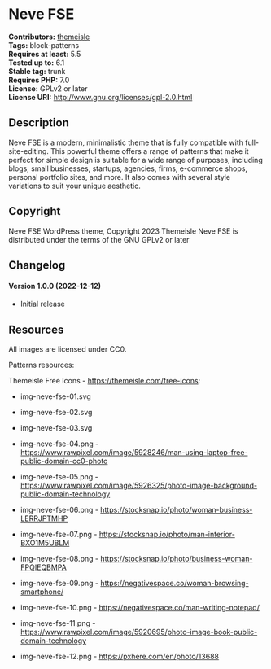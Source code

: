 # Neve FSE #
**Contributors:** [themeisle](https://profiles.wordpress.org/themeisle/)  
**Tags:** block-patterns  
**Requires at least:** 5.5  
**Tested up to:** 6.1  
**Stable tag:** trunk  
**Requires PHP:** 7.0  
**License:** GPLv2 or later  
**License URI:** http://www.gnu.org/licenses/gpl-2.0.html  

## Description ##
Neve FSE is a modern, minimalistic theme that is fully compatible with full-site-editing. This powerful theme offers a range of patterns that make it perfect for simple design is suitable for a wide range of purposes, including blogs, small businesses, startups, agencies, firms, e-commerce shops, personal portfolio sites, and more. It also comes with several style variations to suit your unique aesthetic.
## Copyright ##
Neve FSE WordPress theme, Copyright 2023 Themeisle
Neve FSE is distributed under the terms of the GNU GPLv2 or later

## Changelog ##

####   Version 1.0.0 (2022-12-12)

- Initial release





## Resources ##
All images are licensed under CC0.

Patterns resources:


Themeisle Free Icons - https://themeisle.com/free-icons:
* img-neve-fse-01.svg
* img-neve-fse-02.svg
* img-neve-fse-03.svg


* img-neve-fse-04.png - https://www.rawpixel.com/image/5928246/man-using-laptop-free-public-domain-cc0-photo
* img-neve-fse-05.png - https://www.rawpixel.com/image/5926325/photo-image-background-public-domain-technology
* img-neve-fse-06.png - https://stocksnap.io/photo/woman-business-LERRJPTMHP
* img-neve-fse-07.png - https://stocksnap.io/photo/man-interior-BXO1M5UBLM
* img-neve-fse-08.png - https://stocksnap.io/photo/business-woman-FPQIEQBMPA
* img-neve-fse-09.png - https://negativespace.co/woman-browsing-smartphone/
* img-neve-fse-10.png - https://negativespace.co/man-writing-notepad/
* img-neve-fse-11.png - https://www.rawpixel.com/image/5920695/photo-image-book-public-domain-technology
* img-neve-fse-12.png - https://pxhere.com/en/photo/13688
